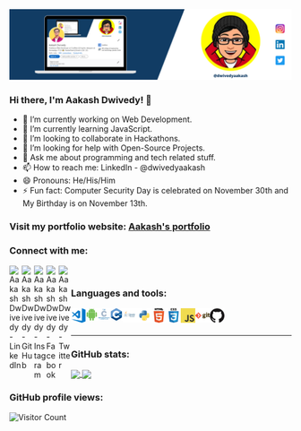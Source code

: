 <img src="GitHub_banner.png"/>

### Hi there, I'm Aakash Dwivedy! 👋

- 🔭 I’m currently working on Web Development.
- 🌱 I’m currently learning JavaScript.
- 👯 I’m looking to collaborate in Hackathons.
- 🤔 I’m looking for help with Open-Source Projects.
- 💬 Ask me about programming and tech related stuff.
- 📫 How to reach me: LinkedIn - @dwivedyaakash
- 😄 Pronouns: He/His/Him
- ⚡ Fun fact: Computer Security Day is celebrated on November 30th and My Birthday is on November 13th.

### Visit my portfolio website: [Aakash's portfolio](https://dwivedyaakash.github.io)

### Connect with me:

[<img align="left" alt="Aakash Dwivedy - LinkedIn" width="22" src="https://cdn.jsdelivr.net/npm/simple-icons@v3/icons/linkedin.svg" />][linkedin]
[<img align="left" alt="Aakash Dwivedy - GitHub" width="22" src="https://cdn.jsdelivr.net/npm/simple-icons@v3/icons/github.svg" />][github]
[<img align="left" alt="Aakash Dwivedy - Instagram" width="22" src="https://cdn.jsdelivr.net/npm/simple-icons@v3/icons/instagram.svg" />][instagram]
[<img align="left" alt="Aakash Dwivedy - Facebook" width="22" src="https://cdn.jsdelivr.net/npm/simple-icons@v3/icons/facebook.svg" />][facebook]
[<img align="left" alt="Aakash Dwivedy - Twitter" width="22" src="https://cdn.jsdelivr.net/npm/simple-icons@v3/icons/twitter.svg" />][twitter]

<br />

### Languages and tools:

<img align="left" alt="Visual Studio Code" width="26px" src="https://raw.githubusercontent.com/github/explore/80688e429a7d4ef2fca1e82350fe8e3517d3494d/topics/visual-studio-code/visual-studio-code.png" />
<img align="left" alt="Android" width="22" src="https://raw.githubusercontent.com/github/explore/80688e429a7d4ef2fca1e82350fe8e3517d3494d/topics/android/android.png" />
<img align="left" alt="C" width="22" src="https://raw.githubusercontent.com/github/explore/80688e429a7d4ef2fca1e82350fe8e3517d3494d/topics/c/c.png" />
<img align="left" alt="C++" width="22" src="https://raw.githubusercontent.com/github/explore/80688e429a7d4ef2fca1e82350fe8e3517d3494d/topics/cpp/cpp.png" />
<img align="left" alt="Java" width="26px" src="https://raw.githubusercontent.com/github/explore/78df643247d429f6cc873026c0622819ad797942/topics/java/java.png" />
<img align="left" alt="Python" width="26px" src="https://raw.githubusercontent.com/github/explore/78df643247d429f6cc873026c0622819ad797942/topics/python/python.png" />
<img align="left" alt="HTML5" width="26px" src="https://raw.githubusercontent.com/github/explore/80688e429a7d4ef2fca1e82350fe8e3517d3494d/topics/html/html.png" />
<img align="left" alt="CSS3" width="26px" src="https://raw.githubusercontent.com/github/explore/80688e429a7d4ef2fca1e82350fe8e3517d3494d/topics/css/css.png" />
<img align="left" alt="JavaScript" width="26px" src="https://raw.githubusercontent.com/github/explore/80688e429a7d4ef2fca1e82350fe8e3517d3494d/topics/javascript/javascript.png" />
<img align="left" alt="GIT" width="26px" src="https://raw.githubusercontent.com/github/explore/80688e429a7d4ef2fca1e82350fe8e3517d3494d/topics/git/git.png" />
<img align="left" alt="GitHub" width="26px" src="https://raw.githubusercontent.com/github/explore/78df643247d429f6cc873026c0622819ad797942/topics/github/github.png" />

<br />
<br />

---

### GitHub stats:

<a href="https://github.com/dwivedyaakash">
  <img align="center" src="https://github-readme-stats.vercel.app/api/top-langs/?username=dwivedyaakash&theme=react&hide_langs_below=1" />
<a/>

<a href="https://github.com/dwivedyaakash">
  <img align="center" src="https://github-readme-stats.vercel.app/api?username=dwivedyaakash&&show_icons=true&amp;theme=react&amp" />
<a/>

### GitHub profile views:

![Visitor Count](https://profile-counter.glitch.me/{dwivedyaakash}/count.svg)

[linkedin]: https://linkedin.com/in/dwivedyaakash
[github]: https://github.com/dwivedyaakash
[instagram]: https://instagram.com/dwivedyaakash1
[facebook]: https://www.facebook.com/dwivedyaakash/
[twitter]: https://twitter.com/dwivedyaakash

